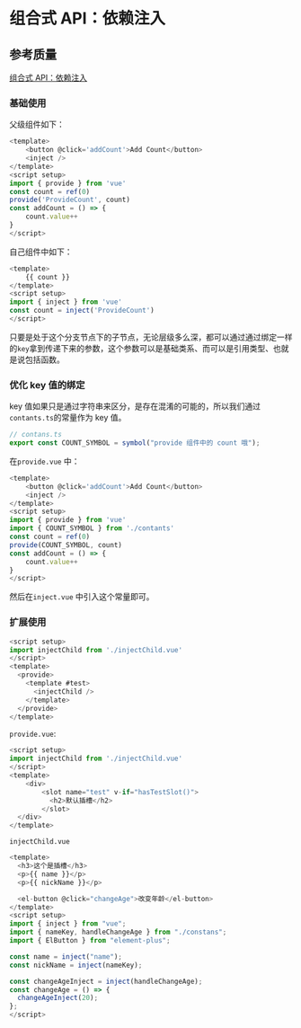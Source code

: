 # 组合式 API：依赖注入

## 参考质量

[组合式 API：依赖注入](https://cn.vuejs.org/api/composition-api-dependency-injection.html)

### 基础使用

父级组件如下：

```js
<template>
	<button @click='addCount'>Add Count</button>
	<inject />
</template>
<script setup>
import { provide } from 'vue'
const count = ref(0)
provide('ProvideCount', count)
const addCount = () => {
	count.value++
}
</script>
```

自己组件中如下：

```js
<template>
	{{ count }}
</template>
<script setup>
import { inject } from 'vue'
const count = inject('ProvideCount')
</script>
```

只要是处于这个分支节点下的子节点，无论层级多么深，都可以通过通过绑定一样的`key`拿到传递下来的参数，这个参数可以是基础类系、而可以是引用类型、也就是说包括函数。

### 优化 key 值的绑定

key 值如果只是通过字符串来区分，是存在混淆的可能的，所以我们通过`contants.ts`的常量作为 key 值。

```js
// contans.ts
export const COUNT_SYMBOL = symbol("provide 组件中的 count 哦");
```

在`provide.vue` 中：

```js
<template>
	<button @click='addCount'>Add Count</button>
	<inject />
</template>
<script setup>
import { provide } from 'vue'
import { COUNT_SYMBOL } from './contants'
const count = ref(0)
provide(COUNT_SYMBOL, count)
const addCount = () => {
	count.value++
}
</script>
```

然后在`inject.vue` 中引入这个常量即可。

### 扩展使用

```js
<script setup>
import injectChild from './injectChild.vue'
</script>
<template>
  <provide>
	<template #test>
	  <injectChild />
	</template>
  </provide>
</template>
```

`provide.vue`:

```js
<script setup>
import injectChild from './injectChild.vue'
</script>
<template>
	<div>
	    <slot name="test" v-if="hasTestSlot()">
	      <h2>默认插槽</h2>
	    </slot>
  </div>
</template>
```

`injectChild.vue`

```js
<template>
  <h3>这个是插槽</h3>
  <p>{{ name }}</p>
  <p>{{ nickName }}</p>

  <el-button @click="changeAge">改变年龄</el-button>
</template>
<script setup>
import { inject } from "vue";
import { nameKey, handleChangeAge } from "./constans";
import { ElButton } from "element-plus";

const name = inject("name");
const nickName = inject(nameKey);

const changeAgeInject = inject(handleChangeAge);
const changeAge = () => {
  changeAgeInject(20);
};
</script>
```
